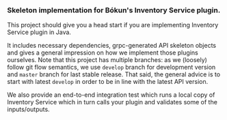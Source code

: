 ### Skeleton implementation for Bókun's Inventory Service plugin.

This project should give you a head start if you are implementing Inventory Service plugin in Java.

It includes necessary dependencies, grpc-generated API skeleton objects and gives a general impression on how we implement those plugins ourselves.
Note that this project has multiple branches: as we (loosely) follow git flow semantics, we use `develop` branch for development version and `master` branch for last stable release.
That said, the general advice is to start with latest `develop` in order to be in line with the latest API version.

We also provide an end-to-end integration test which runs a local copy of Inventory Service which in turn calls your plugin and validates some of the inputs/outputs.
